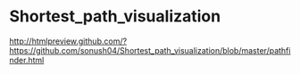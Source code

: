 # Shortest_path_visualization
 http://htmlpreview.github.com/?https://github.com/sonush04/Shortest_path_visualization/blob/master/pathfinder.html
